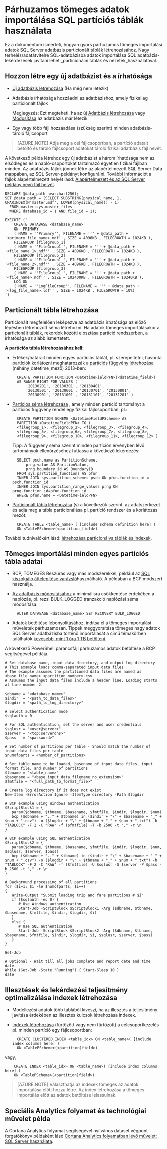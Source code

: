 <properties 
    pageTitle="Tömeges adatok importálása SQL partíciós táblák használata párhuzamos |}] A Microsoft Azure" 
    description="Párhuzamos tömeges adatok importálása SQL partíciós táblák használata" 
    services="machine-learning" 
    documentationCenter="" 
    authors="bradsev"
    manager="jhubbard" 
    editor="cgronlun" />

<tags 
    ms.service="machine-learning" 
    ms.workload="data-services" 
    ms.tgt_pltfrm="na" 
    ms.devlang="na" 
    ms.topic="article" 
    ms.date="09/19/2016" 
    ms.author="bradsev" /> 

# <a name="parallel-bulk-data-import-using-sql-partition-tables"></a>Párhuzamos tömeges adatok importálása SQL partíciós táblák használata

Ez a dokumentum ismerteti, hogyan gyors párhuzamos tömeges importálási adatok SQL Server adatbázis particionált táblák létrehozásához. Nagy terhelés/adatátvitelre SQL-adatbázisba adatok importálása SQL adatbázis-lekérdezések javítani lehet _particionálni táblák és nézetek_használatával. 


## <a name="create-a-new-database-and-a-set-of-filegroups"></a>Hozzon létre egy új adatbázist és a írhatósága

- [Új adatbázis létrehozása](https://technet.microsoft.com/library/ms176061.aspx) (Ha még nem létezik)
- Adatbázis írhatósága hozzáadni az adatbázishoz, amely fizikailag particionált fájlok

  Megjegyzés: Ezt megteheti, ha az új [Adatbázis létrehozása](https://technet.microsoft.com/library/ms176061.aspx) vagy [Módosítása](https://msdn.microsoft.com/library/bb522682.aspx) az adatbázis már létezik

- Egy vagy több fájl hozzáadása (szükség szerint) minden adatbázis-tároló fájlcsoport

 > [AZURE.NOTE] Adja meg a cél fájlcsoportban, a partíció adatait betöltő és tároló fájlcsoport adatokat tároló fizikai adatbázis fájl nevét.
 
A következő példa létrehoz egy új adatbázist a három írhatósága nem az elsődleges és a napló-csoportokat tartalmazó egyetlen fizikai fájlban minden. Az adatbázis fájlok jönnek létre az alapértelmezett SQL Server Data mappában, az SQL Server-példányt konfigurálni. További információt a fájlok alapértelmezett helyét lásd: [Alapértelmezett és az SQL Server példány nevű fájl helyét](https://msdn.microsoft.com/library/ms143547.aspx).

    DECLARE @data_path nvarchar(256);
    SET @data_path = (SELECT SUBSTRING(physical_name, 1, CHARINDEX(N'master.mdf', LOWER(physical_name)) - 1)
      FROM master.sys.master_files
      WHERE database_id = 1 AND file_id = 1);
    
    EXECUTE ('
        CREATE DATABASE <database_name>
        ON  PRIMARY 
        ( NAME = ''Primary'', FILENAME = ''' + @data_path + '<primary_file_name>.mdf'', SIZE = 4096KB , FILEGROWTH = 1024KB ), 
        FILEGROUP [filegroup_1] 
        ( NAME = ''FileGroup1'', FILENAME = ''' + @data_path + '<file_name_1>.ndf'' , SIZE = 4096KB , FILEGROWTH = 1024KB ), 
        FILEGROUP [filegroup_2] 
        ( NAME = ''FileGroup1'', FILENAME = ''' + @data_path + '<file_name_2>.ndf'' , SIZE = 4096KB , FILEGROWTH = 1024KB ), 
        FILEGROUP [filegroup_3] 
        ( NAME = ''FileGroup1'', FILENAME = ''' + @data_path + '<file_name>.ndf'' , SIZE = 102400KB , FILEGROWTH = 10240KB ), 
        LOG ON 
        ( NAME = ''LogFileGroup'', FILENAME = ''' + @data_path + '<log_file_name>.ldf'' , SIZE = 1024KB , FILEGROWTH = 10%)
    ')
    
## <a name="create-a-partitioned-table"></a>Particionált tábla létrehozása

Particionált megfelelően leképezve az adatbázis írhatósága az előző lépésben létrehozott séma létrehozni. Ha adatok tömeges importálásakor a particionált táblák, rekordok közötti elosztása partíció rendszerben, a írhatósága az alább ismertetett.

**A partíciós tábla létrehozásához kell:**

- Értékek/határait minden egyes partíciós táblát, pl. szerepeltetni, havonta partíciók korlátozni meghatározzák [a partíciós függvény létrehozása](https://msdn.microsoft.com/library/ms187802.aspx) (néhány\_datetime\_mező) 2013-ben:

        CREATE PARTITION FUNCTION <DatetimeFieldPFN>(<datetime_field>)  
        AS RANGE RIGHT FOR VALUES (
            '20130201', '20130301', '20130401',
            '20130501', '20130601', '20130701', '20130801',
            '20130901', '20131001', '20131101', '20131201' )

- [Partíciós séma létrehozása](https://msdn.microsoft.com/library/ms179854.aspx) , amely minden partíció tartományt a partíciós függvény rendel egy fizikai fájlcsoportban, pl.:

        CREATE PARTITION SCHEME <DatetimeFieldPScheme> AS  
        PARTITION <DatetimeFieldPFN> TO (
        <filegroup_1>, <filegroup_2>, <filegroup_3>, <filegroup_4>,
        <filegroup_5>, <filegroup_6>, <filegroup_7>, <filegroup_8>,
        <filegroup_9>, <filegroup_10>, <filegroup_11>, <filegroup_12> )

  Tipp: A függvény séma szerint minden partíción érvényben lévő tartományok ellenőrzéséhez futtassa a következő lekérdezés:

        SELECT psch.name as PartitionScheme,
            prng.value AS ParitionValue,
            prng.boundary_id AS BoundaryID
        FROM sys.partition_functions AS pfun
        INNER JOIN sys.partition_schemes psch ON pfun.function_id = psch.function_id
        INNER JOIN sys.partition_range_values prng ON prng.function_id=pfun.function_id
        WHERE pfun.name = <DatetimeFieldPFN>

- [Particionált tábla létrehozása](https://msdn.microsoft.com/library/ms174979.aspx) (s) a következők szerint, az adatszerkezet és adja meg a tábla particionálása pl. partíció rendszer és a korlátozás mezőt:

        CREATE TABLE <table_name> ( [include schema definition here] )
        ON <TablePScheme>(<partition_field>)

További tudnivalókért lásd: [létrehozása particionálva táblák és indexek](https://msdn.microsoft.com/library/ms188730.aspx).


## <a name="bulk-import-the-data-for-each-individual-partition-table"></a>Tömeges importálási minden egyes partíciós tábla adatai

- BCP, TÖMEGES Beszúrás vagy más módszerekkel, például az [SQL kiszolgáló áttelepítése varázsló](http://sqlazuremw.codeplex.com/)használható. A példában a BCP módszert használja.

- [Az adatbázis módosításához](https://msdn.microsoft.com/library/bb522682.aspx) a minimálisra csökkentése érdekében a naplózás, pl. rezsi BULK_LOGGED tranzakció naplózási séma módosítása:

        ALTER DATABASE <database_name> SET RECOVERY BULK_LOGGED

- Adatok betöltése lebonyolításához, indítsa el a tömeges importálási műveletek párhuzamosan. Tippek meggyorsítása tömeges nagy adatok SQL Server adatbázisba történő importálását a című témakörben találhatók [kevesebb, mint 1 óra 1 TB betölteni](http://blogs.msdn.com/b/sqlcat/archive/2006/05/19/602142.aspx).

A következő PowerShell parancsfájl párhuzamos adatok betöltése a BCP segítségével példája.

    # Set database name, input data directory, and output log directory
    # This example loads comma-separated input data files
    # The example assumes the partitioned data files are named as <base_file_name>_<partition_number>.csv
    # Assumes the input data files include a header line. Loading starts at line number 2.

    $dbname = "<database_name>"
    $indir  = "<path_to_data_files>"
    $logdir = "<path_to_log_directory>"

    # Select authentication mode
    $sqlauth = 0
    
    # For SQL authentication, set the server and user credentials
    $sqlusr = "<user@server>"
    $server = "<tcp:serverdns>"
    $pass   = "<password>"

    # Set number of partitions per table - Should match the number of input data files per table
    $numofparts = <number_of_partitions>
       
    # Set table name to be loaded, basename of input data files, input format file, and number of partitions
    $tbname = "<table_name>"
    $basename = "<base_input_data_filename_no_extension>"
    $fmtfile = "<full_path_to_format_file>"
   
    # Create log directory if it does not exist
    New-Item -ErrorAction Ignore -ItemType directory -Path $logdir
      
    # BCP example using Windows authentication
    $ScriptBlock1 = {
       param($dbname, $tbname, $basename, $fmtfile, $indir, $logdir, $num)
       bcp ($dbname + ".." + $tbname) in ($indir + "\" + $basename + "_" + $num + ".csv") -o ($logdir + "\" + $tbname + "_" + $num + ".txt") -h "TABLOCK" -F 2 -C "RAW" -f ($fmtfile) -T -b 2500 -t "," -r \n
    }
    
    # BCP example using SQL authentication
    $ScriptBlock2 = {
       param($dbname, $tbname, $basename, $fmtfile, $indir, $logdir, $num, $sqlusr, $server, $pass)
       bcp ($dbname + ".." + $tbname) in ($indir + "\" + $basename + "_" + $num + ".csv") -o ($logdir + "\" + $tbname + "_" + $num + ".txt") -h "TABLOCK" -F 2 -C "RAW" -f ($fmtfile) -U $sqlusr -S $server -P $pass -b 2500 -t "," -r \n
    }
    
    # Background processing of all partitions
    for ($i=1; $i -le $numofparts; $i++)
    {
       Write-Output "Submit loading trip and fare partitions # $i"
       if ($sqlauth -eq 0) {
          # Use Windows authentication
          Start-Job -ScriptBlock $ScriptBlock1 -Arg ($dbname, $tbname, $basename, $fmtfile, $indir, $logdir, $i)
       } 
       else {
          # Use SQL authentication
          Start-Job -ScriptBlock $ScriptBlock2 -Arg ($dbname, $tbname, $basename, $fmtfile, $indir, $logdir, $i, $sqlusr, $server, $pass)
       }
    }
    
    Get-Job
    
    # Optional - Wait till all jobs complete and report date and time
    date
    While (Get-Job -State "Running") { Start-Sleep 10 }
    date


## <a name="create-indexes-to-optimize-joins-and-query-performance"></a>Illesztések és lekérdezési teljesítmény optimalizálása indexek létrehozása

- Modellezési adatok több táblából kiveszi, ha az illesztés a teljesítmény javítása érdekében az illesztés kulcsok létrehozása indexek.

- [Indexek létrehozása](https://technet.microsoft.com/library/ms188783.aspx) (fürtözött vagy nem fürtözött) a célcsoportkezelés pl. minden partíció egy fájlcsoportban:

        CREATE CLUSTERED INDEX <table_idx> ON <table_name>( [include index columns here] )
        ON <TablePScheme>(<partition)field>)
vagy,

        CREATE INDEX <table_idx> ON <table_name>( [include index columns here] )
        ON <TablePScheme>(<partition)field>)

 > [AZURE.NOTE] Választhatja az indexek tömeges az adatok importálása előtt hozza létre. Az index létrehozása a tömeges importálás előtt az adatok betöltése lelassulnak.


## <a name="advanced-analytics-process-and-technology-in-action-example"></a>Speciális Analytics folyamat és technológiai művelet példa

A Cortana Analytics folyamat segítségével nyilvános dataset végpont forgatókönyv példaként lásd [Cortana Analytics folyamatban lévő művelet: SQL Server használata](machine-learning-data-science-process-sql-walkthrough.md).
 
